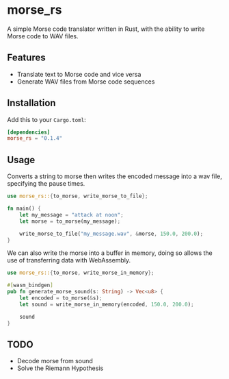 # morse_rs

A simple Morse code translator written in Rust, with the ability to write Morse code to WAV files.

## Features

- Translate text to Morse code and vice versa
- Generate WAV files from Morse code sequences

## Installation

Add this to your `Cargo.toml`:

```toml
[dependencies]
morse_rs = "0.1.4"
```

## Usage

Converts a string to morse then writes the encoded message into a wav file, specifying the pause times.

```rust
use morse_rs::{to_morse, write_morse_to_file};

fn main() {
    let my_message = "attack at noon";
    let morse = to_morse(my_message);

    write_morse_to_file("my_message.wav", &morse, 150.0, 200.0);
}

```

We can also write the morse into a buffer in memory, doing so allows the use of transferring data with WebAssembly.

```rust
use morse_rs::{to_morse, write_morse_in_memory};

#[wasm_bindgen]
pub fn generate_morse_sound(s: String) -> Vec<u8> {
    let encoded = to_morse(&s);
    let sound = write_morse_in_memory(encoded, 150.0, 200.0);

    sound
}

```

## TODO
- Decode morse from sound
- Solve the Riemann Hypothesis

